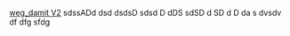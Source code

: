[weg_damit V2](https://github.com/hajo62/try/blob/4d613ad448c755dabed127115976126f25ae1d9f/weg_damit)
sdssADd
dsd
dsdsD
sdsd
D
dDS
sdSD
d
SD
d
D
da
s
dvsdv
df
dfg
sfdg

